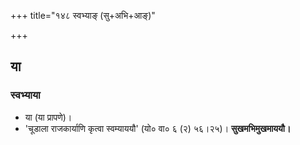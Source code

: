 +++
title="१४८ स्वभ्याङ् (सु+अभि+आङ्)"

+++

## या
### स्वभ्याया
- या (या प्रापणे)।
- 'चूडाला राजकार्याणि कृत्वा स्वम्याययौ' (यो० वा० ६ (२) ५६।२५)।  **सुखमभिमुखमाययौ।**
